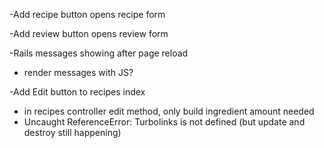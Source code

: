 -Add recipe button opens recipe form

-Add review button opens review form

-Rails messages showing after page reload
   + render messages with JS?

-Add Edit button to recipes index
   + in recipes controller edit method, only build ingredient amount needed
   + Uncaught ReferenceError: Turbolinks is not defined (but update and destroy still happening)
